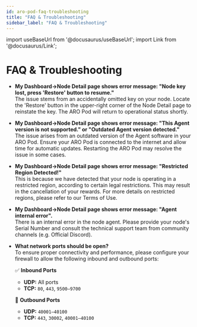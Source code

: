```yaml
---
id: aro-pod-faq-troubleshooting
title: "FAQ & Troubleshooting"
sidebar_label: "FAQ & Troubleshooting"
---
```

import useBaseUrl from '@docusaurus/useBaseUrl';
import Link from '@docusaurus/Link';

# FAQ & Troubleshooting
- **My Dashboard->Node Detail page shows error message: "Node key lost, press 'Restore' button to resume."**  
  The issue stems from an accidentally omitted key on your node. Locate the 'Restore' button in the upper-right corner of the Node Detail page to reinstate the key. The ARO Pod will return to operational status shortly.

- **My Dashboard->Node Detail page shows error message: "This Agent version is not supported." or "Outdated Agent version detected."**   
  The issue arises from an outdated version of the Agent software in your ARO Pod. Ensure your ARO Pod is connected to the internet and allow time for automatic updates. Restarting the ARO Pod may resolve the issue in some cases.

- **My Dashboard->Node Detail page shows error message: "Restricted Region Detected!"**  
  This is because we have detected that your node is operating in a restricted region, according to certain legal restrictions. This may result in the cancellation of your rewards. For more details on restricted regions, please refer to our <Link to="/appendix/terms-of-use">Terms of Use</Link>.
  
- **My Dashboard->Node Detail page shows error message: "Agent internal error".**  
  There is an internal error in the node agent. Please provide your node's Serial Number and consult the technical support team from community channels (e.g. Official Discord).

- **What network ports should be open?**  
  To ensure proper connectivity and performance, please configure your firewall to allow the following inbound and outbound ports:

  ✅ **Inbound Ports**
   - **UDP:** All ports  
   - **TCP:** `80`, `443`, `9500–9700`

  🚀 **Outbound Ports**
   - **UDP:** `40001–40100`  
   - **TCP:** `443`, `30002`, `40001–40100`